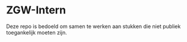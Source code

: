 # ZGW-Intern
Deze repo is bedoeld om samen te werken aan stukken die niet publiek toegankelijk moeten zijn. 
